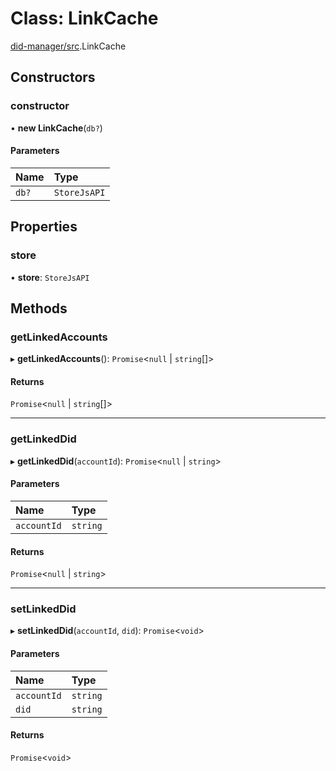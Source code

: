 # Class: LinkCache

[did-manager/src](../modules/did_manager_src.md).LinkCache

## Constructors

### constructor

• **new LinkCache**(`db?`)

#### Parameters

| Name | Type |
| :------ | :------ |
| `db?` | `StoreJsAPI` |

## Properties

### store

• **store**: `StoreJsAPI`

## Methods

### getLinkedAccounts

▸ **getLinkedAccounts**(): `Promise`<``null`` \| `string`[]\>

#### Returns

`Promise`<``null`` \| `string`[]\>

___

### getLinkedDid

▸ **getLinkedDid**(`accountId`): `Promise`<``null`` \| `string`\>

#### Parameters

| Name | Type |
| :------ | :------ |
| `accountId` | `string` |

#### Returns

`Promise`<``null`` \| `string`\>

___

### setLinkedDid

▸ **setLinkedDid**(`accountId`, `did`): `Promise`<`void`\>

#### Parameters

| Name | Type |
| :------ | :------ |
| `accountId` | `string` |
| `did` | `string` |

#### Returns

`Promise`<`void`\>

